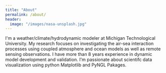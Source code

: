 ```yaml
---
title: "About"
permalink: /about/
header:
  image: "/images/nasa-unsplash.jpg"
---
```


I'm a weather/climate/hydrodynamic modeler at Michigan Technological University. My research focuses on investigating the air-sea interaction processes using coupled atmosphere and ocean models as well as remote sensing observations. I have more than 8 years experience in dynamic model development and validation. I'm passionate about scientifc data visualization using python Matplotlib and PyNGL Pakages.  

